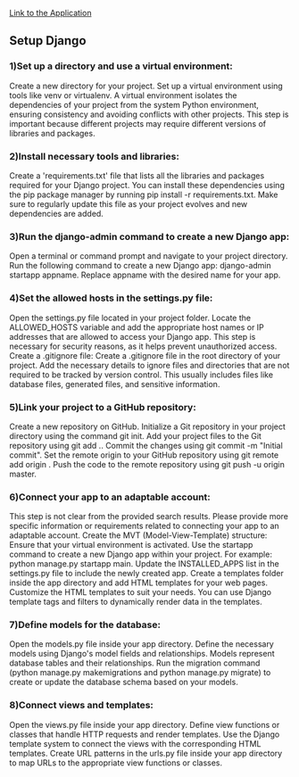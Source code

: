 [Link to the Application](https://hilmy-shoppping-list.adaptable.app)

## Setup Django
### 1)Set up a directory and use a virtual environment:
Create a new directory for your project. Set up a virtual environment using tools like venv or virtualenv. A virtual environment isolates the dependencies of your project from the system Python environment, ensuring consistency and avoiding conflicts with other projects. This step is important because different projects may require different versions of libraries and packages.

### 2)Install necessary tools and libraries:
Create a 'requirements.txt' file that lists all the libraries and packages required for your Django project. You can install these dependencies using the pip package manager by running pip install -r requirements.txt. Make sure to regularly update this file as your project evolves and new dependencies are added.

### 3)Run the django-admin command to create a new Django app:
Open a terminal or command prompt and navigate to your project directory.
Run the following command to create a new Django app: django-admin startapp appname. Replace appname with the desired name for your app.

### 4)Set the allowed hosts in the settings.py file:
Open the settings.py file located in your project folder.
Locate the ALLOWED_HOSTS variable and add the appropriate host names or IP addresses that are allowed to access your Django app. This step is necessary for security reasons, as it helps prevent unauthorized access.
Create a .gitignore file:
Create a .gitignore file in the root directory of your project.
Add the necessary details to ignore files and directories that are not required to be tracked by version control. This usually includes files like database files, generated files, and sensitive information.

### 5)Link your project to a GitHub repository:
Create a new repository on GitHub.
Initialize a Git repository in your project directory using the command git init.
Add your project files to the Git repository using git add ..
Commit the changes using git commit -m "Initial commit".
Set the remote origin to your GitHub repository using git remote add origin <repository-url>.
Push the code to the remote repository using git push -u origin master.

### 6)Connect your app to an adaptable account:
This step is not clear from the provided search results. Please provide more specific information or requirements related to connecting your app to an adaptable account.
Create the MVT (Model-View-Template) structure:
Ensure that your virtual environment is activated.
Use the startapp command to create a new Django app within your project. For example: python manage.py startapp main.
Update the INSTALLED_APPS list in the settings.py file to include the newly created app.
Create a templates folder inside the app directory and add HTML templates for your web pages.
Customize the HTML templates to suit your needs. You can use Django template tags and filters to dynamically render data in the templates.

### 7)Define models for the database:
Open the models.py file inside your app directory.
Define the necessary models using Django's model fields and relationships. Models represent database tables and their relationships.
Run the migration command (python manage.py makemigrations and python manage.py migrate) to create or update the database schema based on your models.

### 8)Connect views and templates:
Open the views.py file inside your app directory.
Define view functions or classes that handle HTTP requests and render templates.
Use the Django template system to connect the views with the corresponding HTML templates.
Create URL patterns in the urls.py file inside your app directory to map URLs to the appropriate view functions or classes.
